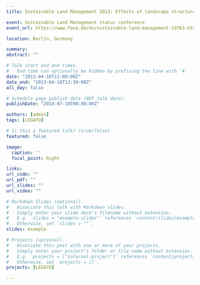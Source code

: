 ```yaml
---
title: Sustainable Land Management 2013: Effects of landscape structures on rice agroecosystem biodiversity and biological control across the Philippines

event: Sustainable Land Management status conference
event_url: https://www.fona.de/en/sustainable-land-management-19763.html

location: Berlin, Germany

summary: 
abstract: ""

# Talk start and end times.
#   End time can optionally be hidden by prefixing the line with `#`.
date: "2013-04-18T11:00:00Z"
date_end: "2013-04-18T12:30:00Z"
all_day: false

# Schedule page publish date (NOT talk date).
publishDate: "2018-07-10T00:00:00Z"

authors: [admin]
tags: [LEGATO]

# Is this a featured talk? (true/false)
featured: false

image:
  caption: ''
  focal_point: Right

links:
url_code: ""
url_pdf: ""
url_slides: ""
url_video: ""

# Markdown Slides (optional).
#   Associate this talk with Markdown slides.
#   Simply enter your slide deck's filename without extension.
#   E.g. `slides = "example-slides"` references `content/slides/example-slides.md`.
#   Otherwise, set `slides = ""`.
slides: example

# Projects (optional).
#   Associate this post with one or more of your projects.
#   Simply enter your project's folder or file name without extension.
#   E.g. `projects = ["internal-project"]` references `content/project/deep-learning/index.md`.
#   Otherwise, set `projects = []`.
projects: [LEGATO]

---
```

